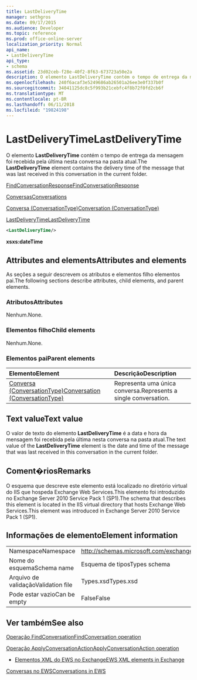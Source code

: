 ```yaml
---
title: LastDeliveryTime
manager: sethgros
ms.date: 09/17/2015
ms.audience: Developer
ms.topic: reference
ms.prod: office-online-server
localization_priority: Normal
api_name:
- LastDeliveryTime
api_type:
- schema
ms.assetid: 23d02ceb-f28e-40f2-8f63-673723a50e2a
description: O elemento LastDeliveryTime contém o tempo de entrega da mensagem foi recebida pela última nesta conversa na pasta atual.
ms.openlocfilehash: 240f6acaf3e5249686ab26501a26ee3e0f337b0f
ms.sourcegitcommit: 34041125dc8c5f993b21cebfc4f8b72f0fd2cb6f
ms.translationtype: MT
ms.contentlocale: pt-BR
ms.lasthandoff: 06/11/2018
ms.locfileid: "19824198"
---
```

# <a name="lastdeliverytime"></a><span data-ttu-id="e4e4d-103">LastDeliveryTime</span><span class="sxs-lookup"><span data-stu-id="e4e4d-103">LastDeliveryTime</span></span>

<span data-ttu-id="e4e4d-104">O elemento **LastDeliveryTime** contém o tempo de entrega da mensagem foi recebida pela última nesta conversa na pasta atual.</span><span class="sxs-lookup"><span data-stu-id="e4e4d-104">The **LastDeliveryTime** element contains the delivery time of the message that was last received in this conversation in the current folder.</span></span> 
  
[<span data-ttu-id="e4e4d-105">FindConversationResponse</span><span class="sxs-lookup"><span data-stu-id="e4e4d-105">FindConversationResponse</span></span>](findconversationresponse.md)
  
[<span data-ttu-id="e4e4d-106">Conversas</span><span class="sxs-lookup"><span data-stu-id="e4e4d-106">Conversations</span></span>](conversations-ex15websvcsotherref.md)
  
[<span data-ttu-id="e4e4d-107">Conversa (ConversationType)</span><span class="sxs-lookup"><span data-stu-id="e4e4d-107">Conversation (ConversationType)</span></span>](conversation-conversationtype.md)
  
[<span data-ttu-id="e4e4d-108">LastDeliveryTime</span><span class="sxs-lookup"><span data-stu-id="e4e4d-108">LastDeliveryTime</span></span>](lastdeliverytime.md)
  
```XML
<LastDeliveryTime/>
```

 <span data-ttu-id="e4e4d-109">**xs**</span><span class="sxs-lookup"><span data-stu-id="e4e4d-109">**xs:dateTime**</span></span>
## <a name="attributes-and-elements"></a><span data-ttu-id="e4e4d-110">Attributes and elements</span><span class="sxs-lookup"><span data-stu-id="e4e4d-110">Attributes and elements</span></span>

<span data-ttu-id="e4e4d-111">As seções a seguir descrevem os atributos e elementos filho elementos pai.</span><span class="sxs-lookup"><span data-stu-id="e4e4d-111">The following sections describe attributes, child elements, and parent elements.</span></span>
  
### <a name="attributes"></a><span data-ttu-id="e4e4d-112">Atributos</span><span class="sxs-lookup"><span data-stu-id="e4e4d-112">Attributes</span></span>

<span data-ttu-id="e4e4d-113">Nenhum.</span><span class="sxs-lookup"><span data-stu-id="e4e4d-113">None.</span></span>
  
### <a name="child-elements"></a><span data-ttu-id="e4e4d-114">Elementos filho</span><span class="sxs-lookup"><span data-stu-id="e4e4d-114">Child elements</span></span>

<span data-ttu-id="e4e4d-115">Nenhum.</span><span class="sxs-lookup"><span data-stu-id="e4e4d-115">None.</span></span>
  
### <a name="parent-elements"></a><span data-ttu-id="e4e4d-116">Elementos pai</span><span class="sxs-lookup"><span data-stu-id="e4e4d-116">Parent elements</span></span>

|<span data-ttu-id="e4e4d-117">**Elemento**</span><span class="sxs-lookup"><span data-stu-id="e4e4d-117">**Element**</span></span>|<span data-ttu-id="e4e4d-118">**Descrição**</span><span class="sxs-lookup"><span data-stu-id="e4e4d-118">**Description**</span></span>|
|:-----|:-----|
|[<span data-ttu-id="e4e4d-119">Conversa (ConversationType)</span><span class="sxs-lookup"><span data-stu-id="e4e4d-119">Conversation (ConversationType)</span></span>](conversation-conversationtype.md) <br/> |<span data-ttu-id="e4e4d-120">Representa uma única conversa.</span><span class="sxs-lookup"><span data-stu-id="e4e4d-120">Represents a single conversation.</span></span>  <br/> |
   
## <a name="text-value"></a><span data-ttu-id="e4e4d-121">Text value</span><span class="sxs-lookup"><span data-stu-id="e4e4d-121">Text value</span></span>

<span data-ttu-id="e4e4d-122">O valor de texto do elemento **LastDeliveryTime** é a data e hora da mensagem foi recebida pela última nesta conversa na pasta atual.</span><span class="sxs-lookup"><span data-stu-id="e4e4d-122">The text value of the **LastDeliveryTime** element is the date and time of the message that was last received in this conversation in the current folder.</span></span> 
  
## <a name="remarks"></a><span data-ttu-id="e4e4d-123">Coment�rios</span><span class="sxs-lookup"><span data-stu-id="e4e4d-123">Remarks</span></span>

<span data-ttu-id="e4e4d-124">O esquema que descreve este elemento está localizado no diretório virtual do IIS que hospeda Exchange Web Services.This elemento foi introduzido no Exchange Server 2010 Service Pack 1 (SP1).</span><span class="sxs-lookup"><span data-stu-id="e4e4d-124">The schema that describes this element is located in the IIS virtual directory that hosts Exchange Web Services.This element was introduced in Exchange Server 2010 Service Pack 1 (SP1).</span></span>
  
## <a name="element-information"></a><span data-ttu-id="e4e4d-125">Informações de elemento</span><span class="sxs-lookup"><span data-stu-id="e4e4d-125">Element information</span></span>

|||
|:-----|:-----|
|<span data-ttu-id="e4e4d-126">Namespace</span><span class="sxs-lookup"><span data-stu-id="e4e4d-126">Namespace</span></span>  <br/> |http://schemas.microsoft.com/exchange/services/2006/types  <br/> |
|<span data-ttu-id="e4e4d-127">Nome do esquema</span><span class="sxs-lookup"><span data-stu-id="e4e4d-127">Schema name</span></span>  <br/> |<span data-ttu-id="e4e4d-128">Esquema de tipos</span><span class="sxs-lookup"><span data-stu-id="e4e4d-128">Types schema</span></span>  <br/> |
|<span data-ttu-id="e4e4d-129">Arquivo de validação</span><span class="sxs-lookup"><span data-stu-id="e4e4d-129">Validation file</span></span>  <br/> |<span data-ttu-id="e4e4d-130">Types.xsd</span><span class="sxs-lookup"><span data-stu-id="e4e4d-130">Types.xsd</span></span>  <br/> |
|<span data-ttu-id="e4e4d-131">Pode estar vazio</span><span class="sxs-lookup"><span data-stu-id="e4e4d-131">Can be empty</span></span>  <br/> |<span data-ttu-id="e4e4d-132">False</span><span class="sxs-lookup"><span data-stu-id="e4e4d-132">False</span></span>  <br/> |
   
## <a name="see-also"></a><span data-ttu-id="e4e4d-133">Ver também</span><span class="sxs-lookup"><span data-stu-id="e4e4d-133">See also</span></span>



[<span data-ttu-id="e4e4d-134">Operação FindConversation</span><span class="sxs-lookup"><span data-stu-id="e4e4d-134">FindConversation operation</span></span>](findconversation-operation.md)
  
[<span data-ttu-id="e4e4d-135">Operação ApplyConversationAction</span><span class="sxs-lookup"><span data-stu-id="e4e4d-135">ApplyConversationAction operation</span></span>](applyconversationaction-operation.md)


- [<span data-ttu-id="e4e4d-136">Elementos XML do EWS no Exchange</span><span class="sxs-lookup"><span data-stu-id="e4e4d-136">EWS XML elements in Exchange</span></span>](ews-xml-elements-in-exchange.md)


[<span data-ttu-id="e4e4d-137">Conversas no EWS</span><span class="sxs-lookup"><span data-stu-id="e4e4d-137">Conversations in EWS</span></span>](http://msdn.microsoft.com/library/91e64629-db6c-4c94-9dcb-d386232e8467%28Office.15%29.aspx)

